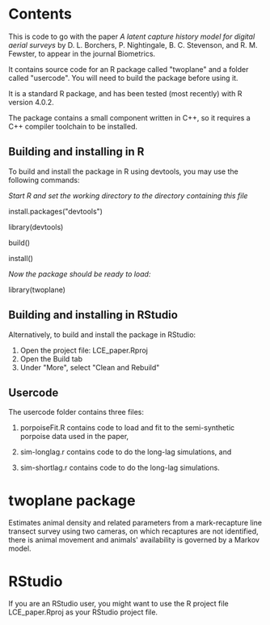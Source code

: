 Contents
========
This is code to go with the paper _A latent capture history model for digital aerial surveys_ by D. L. Borchers, P. Nightingale, B. C. Stevenson, and R. M. Fewster, to appear in the journal Biometrics. 

It contains source code for an R package called "twoplane" and a folder called "usercode". You will need to build the package before using it.

It is a standard R package, and has been tested (most recently) with R version 4.0.2. 

The package contains a small component written in C++, so it requires a C++ compiler toolchain to be installed. 

Building and installing in R
----------------------------

To build and install the package in R using devtools, you may use the following commands:

_Start R and set the working directory to the directory containing this file_

install.packages("devtools")

library(devtools)

build()

install()

_Now the package should be ready to load:_

library(twoplane)

Building and installing in RStudio
----------------------------------

Alternatively, to build and install the package in RStudio:
1. Open the project file: LCE_paper.Rproj
2. Open the Build tab
3. Under "More", select "Clean and Rebuild"

Usercode
--------

The usercode folder contains three files:

1. porpoiseFit.R contains code to load and fit to the semi-synthetic porpoise data used in the paper,

2. sim-longlag.r contains code to do the long-lag simulations, and

3. sim-shortlag.r contains code to do the long-lag simulations.


twoplane package
==============

Estimates animal density and related parameters from a mark-recapture line transect survey using two cameras, on which recaptures are not identified, there is animal movement and animals' availability is governed by a Markov model. 

RStudio
=======

If you are an RStudio user, you might want to use the R project file LCE_paper.Rproj as your RStudio project file.
